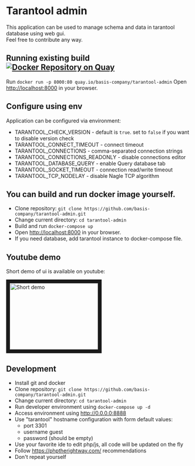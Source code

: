 # Tarantool admin
This application can be used to manage schema and data in tarantool database using web gui.  
Feel free to contribute any way.

## Running existing build [![Docker Repository on Quay](https://quay.io/repository/basis-company/tarantool-admin/status "Docker Repository on Quay")](https://quay.io/repository/basis-company/tarantool-admin)
Run `docker run -p 8000:80 quay.io/basis-company/tarantool-admin`
Open [http://localhost:8000](http://localhost:8000) in your browser.

## Configure using env
Application can be configured via environment:
* TARANTOOL_CHECK_VERSION - default is `true`. set to `false` if you want to disable version check
* TARANTOOL_CONNECT_TIMEOUT - connect timeout
* TARANTOOL_CONNECTIONS - comma-separated connection strings
* TARANTOOL_CONNECTIONS_READONLY - disable connections editor
* TARANTOOL_DATABASE_QUERY - enable Query database tab
* TARANTOOL_SOCKET_TIMEOUT - connection read/write timeout
* TARANTOOL_TCP_NODELAY - disable Nagle TCP algorithm

## You can build and run docker image yourself.
* Clone repository: `git clone https://github.com/basis-company/tarantool-admin.git`
* Change current directory: `cd tarantool-admin`
* Build and run `docker-compose up`
* Open [http://localhost:8000](http://localhost:8000) in your browser.
* If you need database, add tarantool instance to docker-compose file.

## Youtube demo
Short demo of ui is available on youtube:

<a href="https://www.youtube.com/watch?v=ApPbFvcozPE" target="_blank"><img src="http://img.youtube.com/vi/ApPbFvcozPE/0.jpg" alt="Short demo" width="240" height="180" border="10" /></a>

## Development

* Install git and docker
* Clone repository: `git clone https://github.com/basis-company/tarantool-admin.git`
* Change current directory: `cd tarantool-admin`
* Run developer environment using `docker-compose up -d`
* Access environment using http://0.0.0.0:8888
* Use "tarantool" hostname configuration with form default values:
  * port 3301
  * username guest
  * password (should be empty)
* Use your favorite ide to edit php/js, all code will be updated on the fly
* Follow https://phptherightway.com/ recommendations
* Don't repeat yourself
